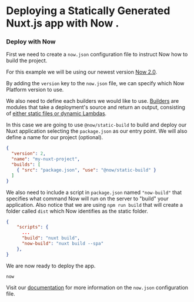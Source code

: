 # Deploying a Statically Generated Nuxt.js app with Now .

> 

### Deploy with Now

First we need to create a `now.json` configuration file to instruct Now how to build the project.

For this example we will be using our newest version [Now 2.0](https://zeit.co/now).

By adding the `version` key to the `now.json` file, we can specify which Now Platform version to use.

We also need to define each builders we would like to use. [Builders](https://zeit.co/docs/v2/deployments/builders/overview/) are modules that take a deployment's source and return an output, consisting of [either static files or dynamic Lambdas](https://zeit.co/docs/v2/deployments/builds/#sources-and-outputs).

In this case we are going to use `@now/static-build` to build and deploy our Nuxt application selecting the `package.json` as our entry point. We will also define a name for our project (optional).

```json
{
  "version": 2,
  "name": "my-nuxt-project",
  "builds": [
    { "src": "package.json", "use": "@now/static-build" }
  ]
}
``` 

We also need to include a script in `package.json` named `"now-build"` that specifies what command Now will run on the server to "build" your application. Also notice that we are using `npm run build` that will create a folder called `dist` which Now identifies as the static folder.

```json
{
    "scripts": {
      ...
      "build": "nuxt build",
      "now-build": "nuxt build --spa"
    },
}
```

We are now ready to deploy the app.

```
now
```

Visit our [documentation](https://zeit.co/docs/v2/deployments/configuration) for more information on the `now.json` configuration file.

